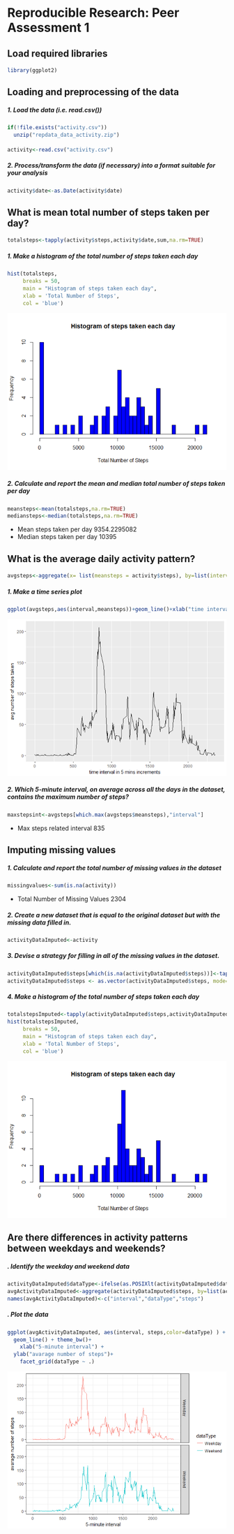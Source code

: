 # Reproducible Research: Peer Assessment 1

## Load required libraries

```r
library(ggplot2)
```

## Loading and preprocessing of the data
##### 1. Load the data (i.e. read.csv())

```r
if(!file.exists("activity.csv"))
  unzip("repdata_data_activity.zip")

activity<-read.csv("activity.csv")
```
##### 2. Process/transform the data (if necessary) into a format suitable for your analysis

```r
activity$date<-as.Date(activity$date)
```

## What is mean total number of steps taken per day?

```r
totalsteps<-tapply(activity$steps,activity$date,sum,na.rm=TRUE)
```
##### 1. Make a histogram of the total number of steps taken each day

```r
hist(totalsteps, 
     breaks = 50,
     main = "Histogram of steps taken each day",
     xlab = 'Total Number of Steps',
     col = 'blue')
```

![](PA1_files/figure-html/unnamed-chunk-5-1.png)<!-- -->

##### 2. Calculate and report the mean and median total number of steps taken per day

```r
meansteps<-mean(totalsteps,na.rm=TRUE)
mediansteps<-median(totalsteps,na.rm=TRUE)
```

* Mean steps taken per day 9354.2295082
* Median steps taken per day 10395

## What is the average daily activity pattern?

```r
avgsteps<-aggregate(x= list(meansteps = activity$steps), by=list(interval = activity$interval),FUN=mean,na.rm=TRUE)
```
##### 1. Make a time series plot

```r
ggplot(avgsteps,aes(interval,meansteps))+geom_line()+xlab("time interval in 5 mins increments")+ylab("avg number of steps taken")
```

![](PA1_files/figure-html/unnamed-chunk-8-1.png)<!-- -->

##### 2. Which 5-minute interval, on average across all the days in the dataset, contains the maximum number of steps?


```r
maxstepsint<-avgsteps[which.max(avgsteps$meansteps),"interval"]
```
* Max steps related interval 835

## Imputing missing values
##### 1. Calculate and report the total number of missing values in the dataset 

```r
missingvalues<-sum(is.na(activity))
```
* Total Number of Missing Values 2304

##### 2. Create a new dataset that is equal to the original dataset but with the missing data filled in.


```r
activityDataImputed<-activity
```
##### 3. Devise a strategy for filling in all of the missing values in the dataset.

```r
activityDataImputed$steps[which(is.na(activityDataImputed$steps))]<-tapply(activityDataImputed$steps,activityDataImputed$interval,mean,na.rm=TRUE,simplify = FALSE)
activityDataImputed$steps <- as.vector(activityDataImputed$steps, mode="numeric")
```
##### 4. Make a histogram of the total number of steps taken each day 

```r
totalstepsImputed<-tapply(activityDataImputed$steps,activityDataImputed$date,sum,na.rm=TRUE)
hist(totalstepsImputed, 
     breaks = 50,
     main = "Histogram of steps taken each day",
     xlab = 'Total Number of Steps',
     col = 'blue')
```

![](PA1_files/figure-html/unnamed-chunk-13-1.png)<!-- -->

## Are there differences in activity patterns between weekdays and weekends?
##### . Identify the weekday and weekend data

```r
activityDataImputed$dataType<-ifelse(as.POSIXlt(activityDataImputed$date)$wday %in% c(0,6),'Weekend','Weekday')
avgActivityDataImputed<-aggregate(activityDataImputed$steps, by=list(activityDataImputed$interval,activityDataImputed$dataType),mean)
names(avgActivityDataImputed)<-c("interval","dataType","steps")
```
##### . Plot the data


```r
ggplot(avgActivityDataImputed, aes(interval, steps,color=dataType) ) + 
  geom_line() + theme_bw()+
    xlab("5-minute interval") + 
  ylab("avarage number of steps")+
    facet_grid(dataType ~ .) 
```

![](PA1_files/figure-html/unnamed-chunk-15-1.png)<!-- -->
